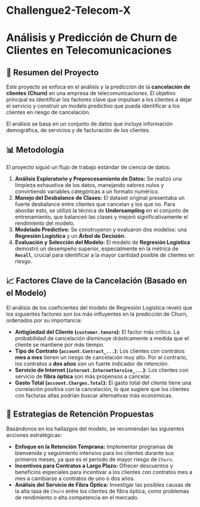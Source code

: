 # Challengue2-Telecom-X
# Análisis y Predicción de Churn de Clientes en Telecomunicaciones

## 📝 Resumen del Proyecto

Este proyecto se enfoca en el análisis y la predicción de la **cancelación de clientes (Churn)** en una empresa de telecomunicaciones. El objetivo principal es identificar los factores clave que impulsan a los clientes a dejar el servicio y construir un modelo predictivo que pueda identificar a los clientes en riesgo de cancelación.

El análisis se basa en un conjunto de datos que incluye información demográfica, de servicios y de facturación de los clientes.

## 📊 Metodología

El proyecto siguió un flujo de trabajo estándar de ciencia de datos:

1.  **Análisis Exploratorio y Preprocesamiento de Datos:** Se realizó una limpieza exhaustiva de los datos, manejando valores nulos y convirtiendo variables categóricas a un formato numérico.
2.  **Manejo del Desbalance de Clases:** El dataset original presentaba un fuerte desbalance entre clientes que cancelan y los que no. Para abordar esto, se utilizó la técnica de **Undersampling** en el conjunto de entrenamiento, que balanceó las clases y mejoró significativamente el rendimiento del modelo.
3.  **Modelado Predictivo:** Se construyeron y evaluaron dos modelos: una **Regresión Logística** y un **Árbol de Decisión**.
4.  **Evaluación y Selección del Modelo:** El modelo de **Regresión Logística** demostró un desempeño superior, especialmente en la métrica de **`Recall`**, crucial para identificar a la mayor cantidad posible de clientes en riesgo.

## 📈 Factores Clave de la Cancelación (Basado en el Modelo)

El análisis de los coeficientes del modelo de Regresión Logística reveló que los siguientes factores son los más influyentes en la predicción de Churn, ordenados por su importancia:

* **Antigüedad del Cliente (`customer.tenure`):** El factor más crítico. La probabilidad de cancelación disminuye drásticamente a medida que el cliente se mantiene por más tiempo.
* **Tipo de Contrato (`account.Contract_...`):** Los clientes con contratos **mes a mes** tienen un riesgo de cancelación muy alto. Por el contrario, los contratos a **dos años** son un fuerte indicador de retención.
* **Servicio de Internet (`internet.InternetService_...`):** Los clientes con servicio de **fibra óptica** son más propensos a cancelar.
* **Gasto Total (`account.Charges.Total`):** El gasto total del cliente tiene una correlación positiva con la cancelación, lo que sugiere que los clientes con facturas altas podrían buscar alternativas más económicas.

## 🎯 Estrategias de Retención Propuestas

Basándonos en los hallazgos del modelo, se recomiendan las siguientes acciones estratégicas:

* **Enfoque en la Retención Temprana:** Implementar programas de bienvenida y seguimiento intensivo para los clientes durante sus primeros meses, ya que es el período de mayor riesgo de `Churn`.
* **Incentivos para Contratos a Largo Plazo:** Ofrecer descuentos y beneficios especiales para incentivar a los clientes con contratos mes a mes a cambiarse a contratos de uno o dos años.
* **Análisis del Servicio de Fibra Óptica:** Investigar las posibles causas de la alta tasa de `Churn` entre los clientes de fibra óptica, como problemas de rendimiento o alta competencia en el mercado.
